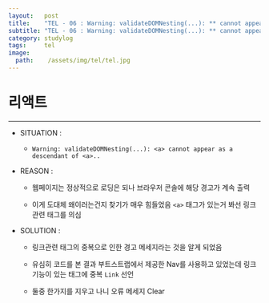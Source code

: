 ```yaml
---
layout:   post
title:    "TEL - 06 : Warning: validateDOMNesting(...): ** cannot appear as a descendant of **"
subtitle: "TEL - 06 : Warning: validateDOMNesting(...): ** cannot appear as a descendant of **"
category: studylog
tags:     tel
image:
  path:    /assets/img/tel/tel.jpg
---
```

<!-- more -->  
# 리액트  
---  

* SITUATION :  

  * `Warning: validateDOMNesting(...): <a> cannot appear as a descendant of <a>..`  

* REASON :  

  * 웹페이지는 정상적으로 로딩은 되나 브라우저 콘솔에 해당 경고가 계속 출력  

  * 이게 도대체 왜이러는건지 찾기가 매우 힘들었음 `<a>` 태그가 있는거 봐선 링크 관련 태그를 의심  


* SOLUTION :  

  * 링크관련 태그의 중복으로 인한 경고 메세지라는 것을 알게 되었음  

  * 유심히 코드를 본 결과 부트스트랩에서 제공한 Nav를 사용하고 있었는데 링크 기능이 있는 태그에 중복 `Link` 선언

  * 둘중 한가지를 지우고 나니 오류 메세지 Clear

